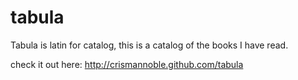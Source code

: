 tabula
======

Tabula is latin for catalog, this is a catalog of the books I have read.

check it out here: http://crismannoble.github.com/tabula
